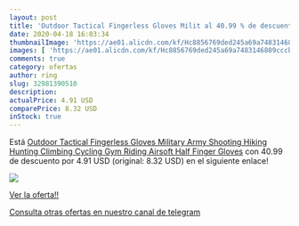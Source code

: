 ```yaml
---
layout: post
title: 'Outdoor Tactical Fingerless Gloves Milit al 40.99 % de descuento'
date: 2020-04-18 16:03:34
thumbnailImage: 'https://ae01.alicdn.com/kf/Hc8856769ded245a69a7483146809cccb3/Outdoor-Tactical-Fingerless-Gloves-Military-Army-Shooting-Hiking-Hunting-Climbing-Cycling-Gym-Riding-Airsoft-Half-Finger.jpg_350x350._SL200_.jpg'
images: [ 'https://ae01.alicdn.com/kf/Hc8856769ded245a69a7483146809cccb3/Outdoor-Tactical-Fingerless-Gloves-Military-Army-Shooting-Hiking-Hunting-Climbing-Cycling-Gym-Riding-Airsoft-Half-Finger.jpg_350x350._SL200_.jpg' ]
comments: true
category: ofertas
author: ring
slug: 32981390510
description:
actualPrice: 4.91 USD
comparePrice: 8.32 USD
inStock: true
---
```


Está [Outdoor Tactical Fingerless Gloves Military Army Shooting Hiking Hunting Climbing Cycling Gym Riding Airsoft Half Finger Gloves](https://www.amazon.com/dp/32981390510/?tag=redken08-20) con 40.99 de descuento por 4.91 USD (original: 8.32 USD) en el siguiente enlace!

[![](https://ae01.alicdn.com/kf/Hc8856769ded245a69a7483146809cccb3/Outdoor-Tactical-Fingerless-Gloves-Military-Army-Shooting-Hiking-Hunting-Climbing-Cycling-Gym-Riding-Airsoft-Half-Finger.jpg_350x350._SL200_.jpg)](https://www.amazon.com/dp/32981390510/?tag=redken08-20)

[Ver la oferta!!](https://www.amazon.com/dp/32981390510/?tag=redken08-20)

[Consulta otras ofertas en nuestro canal de telegram](https://t.me/s/ofertas25)
